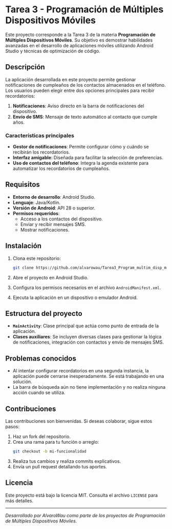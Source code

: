 # Tarea 3 - Programación de Múltiples Dispositivos Móviles

Este proyecto corresponde a la Tarea 3 de la materia **Programación de Múltiples Dispositivos Móviles**. Su objetivo es demostrar habilidades avanzadas en el desarrollo de aplicaciones móviles utilizando Android Studio y técnicas de optimización de código.

## Descripción

La aplicación desarrollada en este proyecto permite gestionar notificaciones de cumpleaños de los contactos almacenados en el teléfono. Los usuarios pueden elegir entre dos opciones principales para recibir recordatorios:

1. **Notificaciones**: Aviso directo en la barra de notificaciones del dispositivo.
2. **Envío de SMS**: Mensaje de texto automático al contacto que cumple años.

### Características principales

- **Gestor de notificaciones**: Permite configurar cómo y cuándo se recibirán los recordatorios.
- **Interfaz amigable**: Diseñada para facilitar la selección de preferencias.
- **Uso de contactos del teléfono**: Integra la agenda existente para automatizar los recordatorios de cumpleaños.

## Requisitos

- **Entorno de desarrollo**: Android Studio.
- **Lenguaje**: Java/Kotlin.
- **Versión de Android**: API 28 o superior.
- **Permisos requeridos**:
    - Acceso a los contactos del dispositivo.
    - Enviar y recibir mensajes SMS.
    - Mostrar notificaciones.

## Instalación

1. Clona este repositorio:
   ```bash
   git clone https://github.com/alvarowau/Tarea3_Program_multim_disp_mov.git
   ```

2. Abre el proyecto en Android Studio.

3. Configura los permisos necesarios en el archivo `AndroidManifest.xml`.

4. Ejecuta la aplicación en un dispositivo o emulador Android.

## Estructura del proyecto

- **`MainActivity`**: Clase principal que actúa como punto de entrada de la aplicación.
- **Clases auxiliares**: Se incluyen diversas clases para gestionar la lógica de notificaciones, integración con contactos y envío de mensajes SMS.

## Problemas conocidos

- Al intentar configurar recordatorios en una segunda instancia, la aplicación puede cerrarse inesperadamente. Se está trabajando en una solución.
- La barra de búsqueda aún no tiene implementación y no realiza ninguna acción cuando se utiliza.

## Contribuciones

Las contribuciones son bienvenidas. Si deseas colaborar, sigue estos pasos:

1. Haz un fork del repositorio.
2. Crea una rama para tu función o arreglo:
   ```bash
   git checkout -b mi-funcionalidad
   ```
3. Realiza tus cambios y realiza commits explicativos.
4. Envía un pull request detallando tus aportes.

## Licencia

Este proyecto está bajo la licencia MIT. Consulta el archivo `LICENSE` para más detalles.

---

_Desarrollado por AlvaroWau como parte de los proyectos de Programación de Múltiples Dispositivos Móviles._
